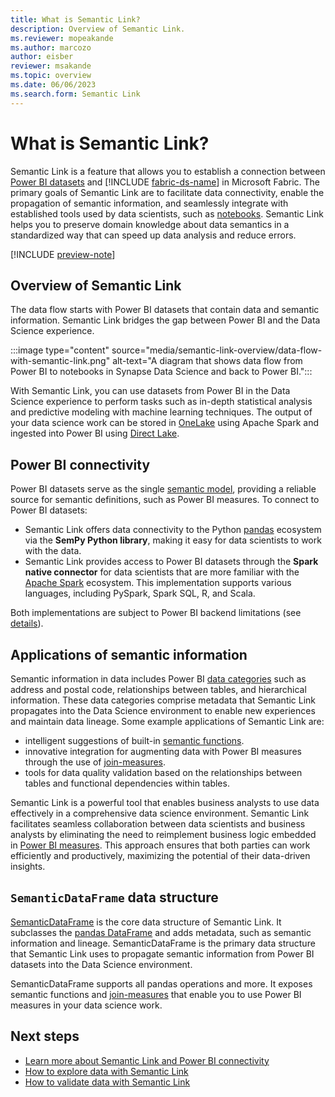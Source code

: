 ```yaml
---
title: What is Semantic Link?
description: Overview of Semantic Link.
ms.reviewer: mopeakande
ms.author: marcozo
author: eisber
reviewer: msakande
ms.topic: overview 
ms.date: 06/06/2023
ms.search.form: Semantic Link
---
```


# What is Semantic Link?

Semantic Link is a feature that allows you to establish a connection between [Power BI datasets](/power-bi/connect-data/service-datasets-understand) and [!INCLUDE [fabric-ds-name](includes/fabric-ds-name.md)] in Microsoft Fabric. The primary goals of Semantic Link are to facilitate data connectivity, enable the propagation of semantic information, and seamlessly integrate with established tools used by data scientists, such as [notebooks](../data-engineering/how-to-use-notebook.md). Semantic Link helps you to preserve domain knowledge about data semantics in a standardized way that can speed up data analysis and reduce errors.

[!INCLUDE [preview-note](../includes/preview-note.md)]

## Overview of Semantic Link

The data flow starts with Power BI datasets that contain data and semantic information. Semantic Link bridges the gap between Power BI and the Data Science experience.

:::image type="content" source="media/semantic-link-overview/data-flow-with-semantic-link.png" alt-text="A diagram that shows data flow from Power BI to notebooks in Synapse Data Science and back to Power BI.":::

With Semantic Link, you can use datasets from Power BI in the Data Science experience to perform tasks such as in-depth statistical analysis and predictive modeling with machine learning techniques. The output of your data science work can be stored in [OneLake](../onelake/onelake-overview.md) using Apache Spark and ingested into Power BI using [Direct Lake](/power-bi/enterprise/directlake-overview).

## Power BI connectivity

Power BI datasets serve as the single [semantic model](/analysis-services/tom/introduction-to-the-tabular-object-model-tom-in-analysis-services-amo), providing a reliable source for semantic definitions, such as Power BI measures. To connect to Power BI datasets:

- Semantic Link offers data connectivity to the Python [pandas](https://pandas.pydata.org/) ecosystem via the **SemPy Python library**, making it easy for data scientists to work with the data.
- Semantic Link provides access to Power BI datasets through the **Spark native connector** for data scientists that are more familiar with the [Apache Spark](https://spark.apache.org/) ecosystem. This implementation supports various languages, including PySpark, Spark SQL, R, and Scala.

Both implementations are subject to Power BI backend limitations (see [details](read-write-power-bi.md#read-access-limitations)).

## Applications of semantic information

Semantic information in data includes Power BI [data categories](/power-bi/transform-model/desktop-data-categorization) such as address and postal code, relationships between tables, and hierarchical information. These data categories comprise metadata that Semantic Link propagates into the Data Science environment to enable new experiences and maintain data lineage. Some example applications of Semantic Link are:
- intelligent suggestions of built-in [semantic functions](semantic-link-semantic-functions.md).
- innovative integration for augmenting data with Power BI measures through the use of [join-measures](./semantic-link-powerbi.md#join-measure).
- tools for data quality validation based on the relationships between tables and functional dependencies within tables.

Semantic Link is a powerful tool that enables business analysts to use data effectively in a comprehensive data science environment. Semantic Link facilitates seamless collaboration between data scientists and business analysts by eliminating the need to reimplement business logic embedded in [Power BI measures](/power-bi/transform-model/desktop-measures#understanding-measures). This approach ensures that both parties can work efficiently and productively, maximizing the potential of their data-driven insights.

## `SemanticDataFrame` data structure

[SemanticDataFrame](data-science-overview.md) is the core data structure of Semantic Link. It subclasses the [pandas DataFrame](https://pandas.pydata.org/pandas-docs/stable/reference/api/pandas.DataFrame.html) and adds metadata, such as semantic information and lineage. SemanticDataFrame is the primary data structure that Semantic Link uses to propagate semantic information from Power BI datasets into the Data Science environment.

SemanticDataFrame supports all pandas operations and more. It exposes semantic functions and [join-measures](./semantic-link-powerbi.md#join-measure) that enable you to use Power BI measures in your data science work.

## Next steps

- [Learn more about Semantic Link and Power BI connectivity](semantic-link-powerbi.md)
- [How to explore data with Semantic Link](data-science-overview.md)
- [How to validate data with Semantic Link](data-science-overview.md)
